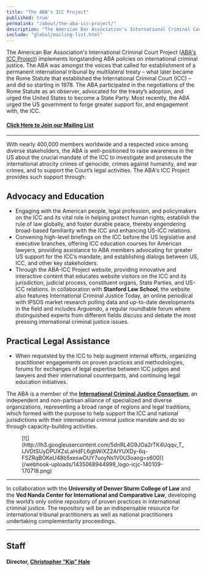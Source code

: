 ```yaml
---
title: "The ABA's ICC Project"
published: true
permalink: "/about/the-aba-icc-project/"
description: "​The American Bar Association's International Criminal Court Project (ABA's ICC Project) implements longstanding ABA policies on international criminal justice."
include: "global/mailing-list.html"
---
```

The American Bar Association's International Criminal Court Project ([ABA's ICC Project](http://www.aba-icc.org)) implements longstanding ABA policies on international criminal justice. The ABA was amongst the voices that called for establishment of a permanent international tribunal by multilateral treaty – what later became the Rome Statute that established the International Criminal Court (ICC) – and did so starting in 1978\. The ABA participated in the negotiations of the Rome Statute as an observer, advocated for the treaty’s adoption, and urged the United States to become a State Party. Most recently, the ABA urged the US government to forge greater support for, and engagement with, the ICC.

#### [Click Here to Join our Mailing List](/follow/)

* * *

With nearly 400,000 members worldwide and a respected voice among diverse stakeholders, the ABA is well-positioned to raise awareness in the US about the crucial mandate of the ICC to investigate and prosecute the international atrocity crimes of genocide, crimes against humanity, and war crimes, and to support the Court’s legal activities. The ABA's ICC Project provides such support through:

## Advocacy and Education

*   Engaging with the American people, legal profession, and policymakers on the ICC and its vital role in helping protect human rights, establish the rule of law globally, and foster durable peace, thereby engendering broad-based familiarity with the ICC and enhancing US-ICC relations.
*   Convening high-level briefings on the ICC before the US legislative and executive branches, offering ICC education courses for American lawyers, providing assistance to ABA members advocating for greater US support for the ICC’s mandate, and establishing dialogs between US, ICC, and other key stakeholders.
*   Through the ABA-ICC Project website, providing innovative and interactive content that educates website visitors on the ICC and its jurisdiction, judicial process, constituent organs, State Parties, and US-ICC relations. In collaboration with **Stanford Law School**, the website also features International Criminal Justice Today, an online periodical with IPSOS market research polling data and up-to-date developments in the field and includes Arguendo, a regular roundtable forum where distinguished experts from different fields discuss and debate the most pressing international criminal justice issues.

## Practical Legal Assistance

*   When requested by the ICC to help augment internal efforts, organizing practitioner engagements on proven practices and methodologies, forums for exchanges of legal expertise between ICC judges and lawyers and their international counterparts, and continuing legal education initiatives.

The ABA is a member of the [**International Criminal Justice Consortium**](http://icj-consortium.org/), an independent and non-partisan alliance of specialized and diverse organizations, representing a broad range of regions and legal traditions, which formed with the purpose to help support the ICC and national jurisdictions with their international criminal justice mandate and do so through capacity-building activities.

<figure data-type="image" class="wy-figure-left wy-figure-medium">[![](http://lh3.googleusercontent.com/5dnRL4G9JOa2rTK4Uqqv_T_lJVDtSUyDPUXZsLaHdFL6gbWiXZ2AIYUXDy-6q-FSZRqBOKeU48b5xeswDUY7uoyNs1V0U3oaog=s600)](/webhook-uploads/1435068944999_logo-icjc-140109-170718.png)

<figcaption></figcaption>

</figure>

* * *

In collaboration with the **University of Denver Sturm College of Law** and the **Ved Nanda Center for International and Comparative Law**, developing the world’s only online repository of proven practices in international criminal justice. The repository will be an indispensable resource for international tribunal practitioners as well as national practitioners undertaking complementarity proceedings.

* * *

## Staff

#### Director, [Christopher “Kip” Hale](/contributors/christopher-kip-hale)
